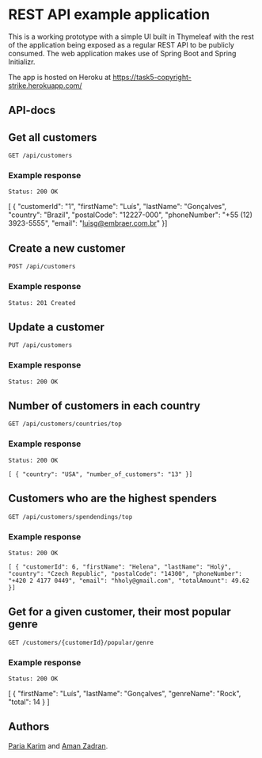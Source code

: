 # REST API example application
This is a working prototype with a simple UI built in Thymeleaf with the rest of the application being exposed as a regular REST API to be publicly consumed.
The web application makes use of Spring Boot and Spring Initializr. 

The app is hosted on Heroku at https://task5-copyright-strike.herokuapp.com/


## API-docs

## Get all customers

`GET /api/customers`

### Example response

    Status: 200 OK
   [ { "customerId": "1", "firstName": "Luís", "lastName": "Gonçalves", "country": "Brazil", "postalCode": "12227-000", "phoneNumber": "+55 (12) 3923-5555", "email": "luisg@embraer.com.br" }]

## Create a new customer

`POST /api/customers`

### Example response

    Status: 201 Created  


## Update a customer

`PUT /api/customers`

### Example response

    Status: 200 OK


## Number of customers in each country

`GET /api/customers/countries/top`

### Example response

    Status: 200 OK

    [ { "country": "USA", "number_of_customers": "13" }]


## Customers who are the highest spenders

`GET /api/customers/spendendings/top`

### Example response

    Status: 200 OK

    [ { "customerId": 6, "firstName": "Helena", "lastName": "Holý", "country": "Czech Republic", "postalCode": "14300", "phoneNumber": "+420 2 4177 0449", "email": "hholy@gmail.com", "totalAmount": 49.62 }]

## Get for a given customer, their most popular genre

`GET /customers/{customerId}/popular/genre`

### Example response

    Status: 200 OK

[ { "firstName": "Luís", "lastName": "Gonçalves", "genreName": "Rock", "total": 14 } ]


## Authors

[Paria Karim](https://github.com/lillap) and [Aman Zadran](https://github.com/zadama).

